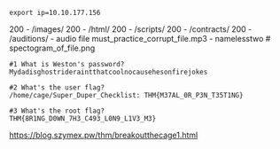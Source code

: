 ```
export ip=10.10.177.156
```

200 - /images/
200 - /html/
200 - /scripts/
200 - /contracts/
200 - /auditions/ - audio file
	must_practice_corrupt_file.mp3 - namelesstwo
	# spectogram_of_file.png


```
#1 What is Weston's password?
Mydadisghostrideraintthatcoolnocausehesonfirejokes
```

```
#2 What's the user flag?
/home/cage/Super_Duper_Checklist: THM{M37AL_0R_P3N_T35T1NG}
```

```
#3 What's the root flag?
THM{8R1NG_D0WN_7H3_C493_L0N9_L1V3_M3}
```

https://blog.szymex.pw/thm/breakoutthecage1.html

